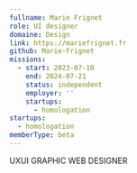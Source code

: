 ```yaml
---
fullname: Marie Frignet
role: UI designer
domaine: Design
link: https://mariefrignet.fr
github: Marie-Frignet
missions:
  - start: 2023-07-10
    end: 2024-07-21
    status: independent
    employer: ''
    startups:
      - homologation
startups:
  - homologation
memberType: beta
---
```

UXUI GRAPHIC WEB DESIGNER